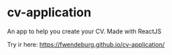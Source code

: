 # cv-application
 An app to help you create your CV.
 Made with ReactJS

Try ir here: https://fwendeburg.github.io/cv-application/
